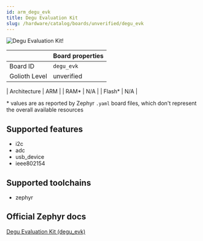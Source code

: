 ```yaml
---
id: arm_degu_evk
title: Degu Evaluation Kit
slug: /hardware/catalog/boards/unverified/degu_evk
---
```


[//]: # (This is an auto-generated file, do not edit! Changes to it will be lost upon re-generation)

![Degu Evaluation Kit!](/img/boards/arm/degu_evk.png "Degu Evaluation Kit")

|                | Board properties     |
| -------------  | -------------------- |
| Board ID       | `degu_evk` |
| Golioth Level  | unverified       |

| Architecture   | ARM |
| RAM*           | N/A |
| Flash*         | N/A |

\* values are as reported by Zephyr `.yaml` board files, which don't represent the overall available resources



## Supported features

* i2c
* adc
* usb_device
* ieee802154

## Supported toolchains

* zephyr

## Official Zephyr docs

[Degu Evaluation Kit (degu_evk)](https://docs.zephyrproject.org/latest/boards/arm/degu_evk/doc/index.html)
